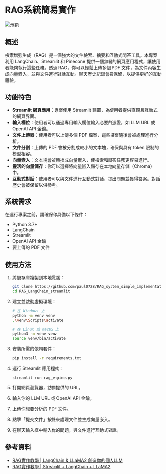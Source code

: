 # RAG系統簡易實作

![示範](data/demo.gif)

## 概述

檢索增強生成（RAG）是一個強大的文件檢索、摘要和互動式問答工具。本專案利用 LangChain、Streamlit 和 Pinecone 提供一個無縫的網頁應用程式，讓使用者能夠執行這些任務。透過 RAG，你可以輕鬆上傳多個 PDF 文件，為文件內容生成向量嵌入，並與文件進行對話互動。聊天歷史記錄會被保留，以提供更好的互動體驗。

## 功能特色

- **Streamlit 網頁應用**：專案使用 Streamlit 建置，為使用者提供直觀且互動式的網頁界面。
- **輸入欄位**：使用者可以通過專用輸入欄位輸入必要的憑證，如 LLM URL 或 OpenAI API 金鑰。
- **文件上傳器**：使用者可以上傳多個 PDF 檔案，這些檔案隨後會被處理進行分析。
- **文件分割**：上傳的 PDF 會被分割成較小的文本塊，確保與具有 token 限制的模型相容。
- **向量嵌入**：文本塊會被轉換成向量嵌入，使檢索和問答任務更容易進行。
- **靈活的向量儲存**：你可以選擇將向量嵌入儲存在本地向量存儲（Chroma）中。
- **互動式對話**：使用者可以與文件進行互動式對話，提出問題並獲得答案。對話歷史會被保留以供參考。

## 系統需求

在運行專案之前，請確保你具備以下條件：

- Python 3.7+
- LangChain
- Streamlit
- OpenAI API 金鑰
- 要上傳的 PDF 文件

## 使用方法

1. 將儲存庫複製到本地電腦：

   ```bash
   git clone https://github.com/paul0728/RAG_system_simple_implementation.git
   cd RAG_LangChain_streamlit
   ```

2. 建立並啟動虛擬環境：
   ```bash
   # 在 Windows 上
   python -m venv venv
   .\venv\Scripts\activate

   # 在 Linux 或 macOS 上
   python3 -m venv venv
   source venv/bin/activate
   ```

3. 安裝所需的依賴套件：
   ```bash
   pip install -r requirements.txt
   ```

4. 運行 Streamlit 應用程式：
   ```bash
   streamlit run rag_engine.py
   ```

5. 打開網頁瀏覽器，訪問提供的 URL。

6. 輸入你的 LLM URL 或 OpenAI API 金鑰。

7. 上傳你想要分析的 PDF 文件。

8. 點擊「提交文件」按鈕來處理文件並生成向量嵌入。

9. 在聊天輸入框中輸入你的問題，與文件進行互動式對話。

## 參考資料

- [RAG實作教學 | LangChain & LLaMA2 創造你的個人LLM](https://medium.com/@cch.chichieh/rag%E5%AF%A6%E4%BD%9C%E6%95%99%E5%AD%B8-langchain-llama2-%E5%89%B5%E9%80%A0%E4%BD%A0%E7%9A%84%E5%80%8B%E4%BA%BAllm-d6838febf8c4)
- [RAG實作教學 | Streamlit + LangChain + LLaMA2](https://medium.com/@cch.chichieh/rag%E5%AF%A6%E4%BD%9C%E6%95%99%E5%AD%B8-streamlit-langchain-llama2-c7d1dac2494e)